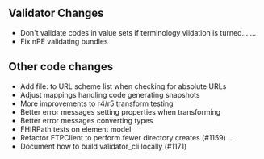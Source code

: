 ## Validator Changes

* Don't validate codes in value sets if terminology vlidation is turned…  …
* Fix nPE validating bundles

## Other code changes

* Add file: to URL scheme list when checking for absolute URLs
* Adjust mappings handling code generating snapshots
* More improvements to r4/r5 transform testing
* Better error messages setting properties when transforming
* Better error messages converting types
* FHIRPath tests on element model
* Refactor FTPClient to perform fewer directory creates (#1159)  …
* Document how to build validator_cli locally (#1171)
